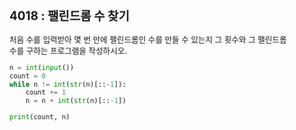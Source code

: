 ## 4018 : 팰린드롬 수 찾기

처음 수를 입력받아 몇 번 만에 팰린드롬인 수를 만들 수 있는지 그 횟수와 그 팰린드롬 수를 구하는 프로그램을 작성하시오.

``` python
n = int(input())
count = 0
while n != int(str(n)[::-1]):
    count += 1
    n = n + int(str(n)[::-1])

print(count, n)
```
